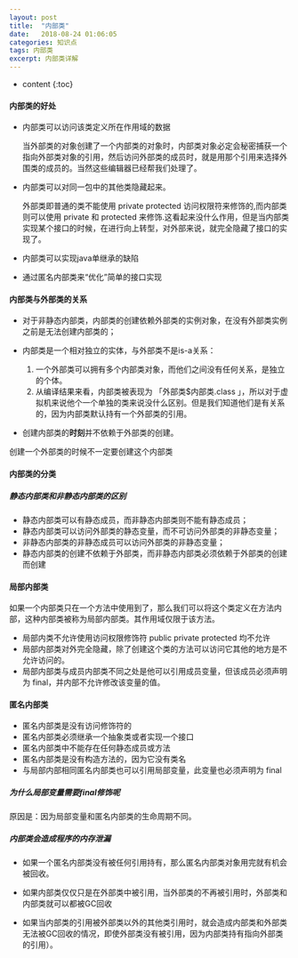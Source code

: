 ```yaml
---
layout: post
title:  "内部类"
date:   2018-08-24 01:06:05
categories: 知识点
tags: 内部类
excerpt: 内部类详解
---
```



* content
{:toc}

#### 内部类的好处

- 内部类可以访问该类定义所在作用域的数据


  当外部类的对象创建了一个内部类的对象时，内部类对象必定会秘密捕获一个指向外部类对象的引用，然后访问外部类的成员时，就是用那个引用来选择外围类的成员的。当然这些编辑器已经帮我们处理了。


- 内部类可以对同一包中的其他类隐藏起来。


  外部类即普通的类不能使用 private protected 访问权限符来修饰的,而内部类则可以使用 private 和 protected 来修饰.这看起来没什么作用，但是当内部类实现某个接口的时候，在进行向上转型，对外部来说，就完全隐藏了接口的实现了。
  
  
- 内部类可以实现java单继承的缺陷
- 通过匿名内部类来“优化”简单的接口实现

#### 内部类与外部类的关系

- 对于非静态内部类，内部类的创建依赖外部类的实例对象，在没有外部类实例之前是无法创建内部类的；



- 内部类是一个相对独立的实体，与外部类不是is-a关系：

  1. 一个外部类可以拥有多个内部类对象，而他们之间没有任何关系，是独立的个体。
  2. 从编译结果来看，内部类被表现为 「外部类$内部类.class 」，所以对于虚拟机来说他个一个单独的类来说没什么区别。但是我们知道他们是有关系的，因为内部类默认持有一个外部类的引用。

- 创建内部类的**时刻**并不依赖于外部类的创建。

创建一个外部类的时候不一定要创建这个内部类

#### 内部类的分类

##### 静态内部类和非静态内部类的区别

- 静态内部类可以有静态成员，而非静态内部类则不能有静态成员；
- 静态内部类可以访问外部类的静态变量，而不可访问外部类的非静态变量；
- 非静态内部类的非静态成员可以访问外部类的非静态变量；
- 静态内部类的创建不依赖于外部类，而非静态内部类必须依赖于外部类的创建而创建


#### 局部内部类

如果一个内部类只在一个方法中使用到了，那么我们可以将这个类定义在方法内部，这种内部类被称为局部内部类。其作用域仅限于该方法。

- 局部内类不允许使用访问权限修饰符 public private protected 均不允许
- 局部内部类对外完全隐藏，除了创建这个类的方法可以访问它其他的地方是不允许访问的。
- 局部内部类与成员内部类不同之处是他可以引用成员变量，但该成员必须声明为 final，并内部不允许修改该变量的值。

#### 匿名内部类

- 匿名内部类是没有访问修饰符的
- 匿名内部类必须继承一个抽象类或者实现一个接口
- 匿名内部类中不能存在任何静态成员或方法
- 匿名内部类是没有构造方法的，因为它没有类名
- 与局部内部相同匿名内部类也可以引用局部变量，此变量也必须声明为 final

##### 为什么局部变量需要final修饰呢

原因是：因为局部变量和匿名内部类的生命周期不同。

##### 内部类会造成程序的内存泄漏


- 如果一个匿名内部类没有被任何引用持有，那么匿名内部类对象用完就有机会被回收。

- 如果内部类仅仅只是在外部类中被引用，当外部类的不再被引用时，外部类和内部类就可以都被GC回收
- 如果当内部类的引用被外部类以外的其他类引用时，就会造成内部类和外部类无法被GC回收的情况，即使外部类没有被引用，因为内部类持有指向外部类的引用）。
